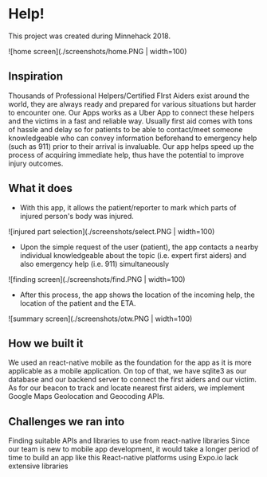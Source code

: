 # Help!

This project was created during Minnehack 2018.

![home screen](./screenshots/home.PNG | width=100)

## Inspiration
Thousands of Professional Helpers/Certified FIrst Aiders exist around the world, they are always ready and prepared for various situations but harder to encounter one. Our Apps works as a Uber App to connect these helpers and the victims in a fast and reliable way. Usually first aid comes with tons of hassle and delay so for patients to be able to contact/meet someone knowledgeable who can convey information beforehand to emergency help (such as 911) prior to their arrival is invaluable. Our app helps speed up the process of acquiring immediate help, thus have the potential to improve injury outcomes.

## What it does
* With this app, it allows the patient/reporter to mark which parts of injured person's body was injured.

![injured part selection](./screenshots/select.PNG | width=100)

* Upon the simple request of the user (patient), the app contacts a nearby individual knowledgeable about the topic (i.e. expert first aiders) and also emergency help (i.e. 911) simultaneously

![finding screen](./screenshots/find.PNG | width=100)

* After this process, the app shows the location of the incoming help, the location of the patient and the ETA.

![summary screen](./screenshots/otw.PNG | width=100)


## How we built it
We used an react-native mobile as the foundation for the app as it is more applicable as a mobile application. On top of that, we have sqlite3 as our database and our backend server to connect the first aiders and our victim. As for our beacon to track and locate nearest first aiders, we implement Google Maps Geolocation and Geocoding APIs.

## Challenges we ran into
Finding suitable APIs and libraries to use from react-native libraries Since our team is new to mobile app development, it would take a longer period of time to build an app like this React-native platforms using Expo.io lack extensive libraries
